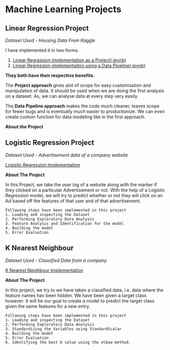 # Machine Learning Projects
## Linear Regression Project
*Dataset Used - Housing Data From Kaggle*

I have implemented it in two forms.
1. [Linear Regrassion implementation as a Project(.ipynb)](Linear%20Regression%20-%20Housing%20Prices.ipynb)
2. [Linear Regression implementaiton using a Data Pipeline(.ipynb)](Linear%20Regression%20-%20Data%20Pipeline%20Implementation%20-%20Housing%20Data%20Project%20.ipynb)

**They both have their respective benefits.**

The **Project approach** gives alot of scope for easy customisation and manipulation of data. It should be used when we are doing the first analysis on a dataset. As, we can analyse data at every step very easily.

The **Data Pipeline approach** makes the code much cleaner, leaves scope for fewer bugs and is eventually much easier to productionize. We can even create custom function for data modeling like in the first approach. 

**About the Project**

## Logistic Regression Project
*Dataset Used - Advertisement data of a company website*

[Logistic Regression Implementation](Logistic%20Regression%20Project.ipynb)

**About The Project**

In this Project, we take the user log of a website along with the marker if they clicked on a particular Advertisement or not. With the help of a Logistic Regression model, we will try to predict whether or not they will click on an Ad based off the features of that user and of that advertisement. 
```
Following steps have been implemented in this project
1. Loading and inspecting the Dataset
2. Performing Exploratory Data Analysis
3. Feature Analysis and Identification for the model
4. Building the model
5. Error Evaluation
```
## K Nearest Neighbour
*Dataset Used - Classified Data from a company*

[K Nearest Neighbour Implementation](K%20Nearest%20Neighbors%20Project.ipynb)

**About The Project**

In this project, we try to we have taken a classified data, i.e. data where the feature names hav been hidden. We have been given a target class however. It will be our goal to create a model to predict the target class given the same features for a new entry.

```
Following steps have been implemented in this project
1. Loading and inspecting the Dataset
2. Performing Exploratory Data Analysis
3. Standardizing the Variables using StandardScalar
4. Building the model
5. Error Evaluation
6. Identifying the best K value using the elbow method.
```
